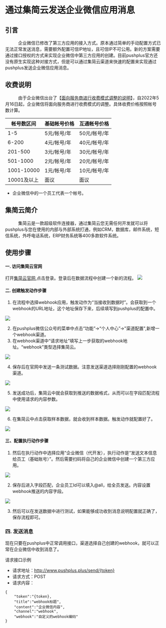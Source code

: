 # 通过集简云发送企业微信应用消息

## 引言
　&emsp;&emsp;企业微信已修改了第三方应用的接入方式。原本通过简单的手动配置方式已无法正常发送消息，需要额外配置可信IP地址，且可信IP不可公用。新的方案需要通过接口授权的方式来实现企业微信中第三方应用的创建。目前pushplus官方还没有原生实现这种对接方式，但是可以通过集简云渠道来快速的配置来实现通过pushplus发送企业微信应用消息。

## 收费说明
　&emsp;&emsp;由于企业微信出台了【[面向服务商进行收费模式调整的说明](https://open.work.weixin.qq.com/wwopen/common/readDocument/38829)】，自2022年5月16日起，企业微信将面向服务商进行收费模式的调整。具体收费价格按照帐号数计算。

| 帐号数区间 | 基础帐号价格 | 互通帐号价格 |
| --- | --- | --- |
|1-5 | 5元/帐号/年 | 50元/帐号/年 |
|6-200| 4元/帐号/年| 40元/帐号/年 |
|201-500 | 3元/帐号/年| 30元/帐号/年 |
|501-1000 | 2元/帐号/年| 20元/帐号/年 |
|1001-10000 | 1元/帐号/年| 10元/帐号/年 |
|10001及以上| 面议| 面议|

- 企业微信中的一个员工代表一个帐号。

## 集简云简介
　&emsp;&emsp;集简云是一款超级软件连接器，通过集简云您无需任何开发就可以将pushplus与您在使用的内部与外部系统打通，例如CRM，数据库，邮件系统，短信系统，外呼电话系统，ERP财务系统等400多款软件系统。

## 使用步骤

#### 一. 访问集简云官网
打开[集简云官网](https://www.jijyun.cn/apps/),点击登录。登录后在数据流程中创建一个新的流程。
![](./images/jijyun1.jpg)

#### 二. 创建触发动作步骤
1. 在流程中选择webhook应用，触发动作为“当接收到数据时”。会获取到一个webhook的URL地址，这个地址保存下来，后续填写到pushplus的配置中。

![](./images/jijyun8.png)

2. 在pushplus微信公众号的菜单中点击“功能”->“个人中心”->"渠道配置",新增一个webhook渠道。
3. 在webhook渠道中“请求地址”填写上一步获取的webhook地址。“webhook”类型选择集简云。

![](./images/jijyun4.png)

4. 保存后在官网中发送一条测试数据。注意发送渠道选择刚刚配置的webhook渠道。

![](./images/jijyun3.jpg)

5. 发送成功后，集简云中就会获取到推送的数据格式，从而可以在字段匹配流程中使用请求的内容参数。

![](./images/jijyun6.png)

6. 在集简云中点击获取样本数据，就会收到样本数据。触发动作就配置好了。

![](./images/jijyun2.png)

#### 三、配置执行动作步骤
1. 然后在执行动作中选择应用“企业微信（代开发），执行动作是“发送文本信息给员工（基础账号）”。然后需要扫码将自己的企业微信中创建一个第三方应用。

![](./images/jijyun9.png)

2. 保存后进入字段匹配，企业员工Id可以填入@all，给全员发送。内容设置webhook推送的内容字段。

![](./images/jijyun7.png)

3. 然后可以在发送数据中进行测试，如果能够成功收到消息说明配置就正确了，保存流程即可。

### 四. 发送消息
现在只要在pushplus中正常调用接口，渠道选择自己创建的webhook，就可以正常在企业微信中收到消息了。

请求接口示例
- 请求地址：http://www.pushplus.plus/send/{token}
- 请求方式：POST
- 请求内容：

```
{
    "token":"{token},
    "title":"webhook标题",
    "content":"企业微信内容",
    "channel":"webhook",
    "webhook":"自定义的webhook编码"
}
```